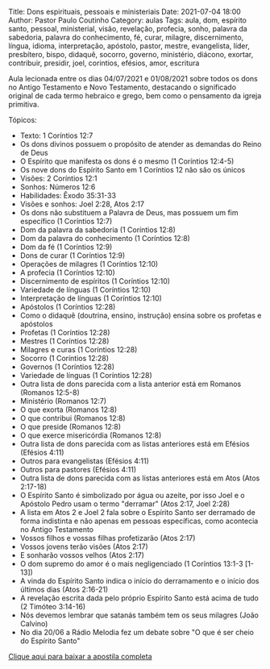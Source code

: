 Title: Dons espirituais, pessoais e ministeriais
Date: 2021-07-04 18:00
Author: Pastor Paulo Coutinho
Category: aulas
Tags: aula, dom, espírito santo, pessoal, ministerial, visão, revelação, profecia, sonho, palavra da sabedoria, palavra do conhecimento, fé, curar, milagre, discernimento, língua, idioma, interpretação, apóstolo, pastor, mestre, evangelista, líder, presbítero, bispo, didaquê, socorro, governo, ministério, diácono, exortar, contribuir, presidir, joel, corintios, efésios, amor, escritura

Aula lecionada entre os dias 04/07/2021 e 01/08/2021 sobre todos os dons no Antigo Testamento e Novo Testamento, destacando o significado original de cada termo hebraico e grego, bem como o pensamento da igreja primitiva.

Tópicos:

- Texto: 1 Coríntios 12:7
- Os dons divinos possuem o propósito de atender as demandas do Reino de Deus
- O Espírito que manifesta os dons é o mesmo (1 Coríntios 12:4-5)
- Os nove dons do Espírito Santo em 1 Coríntios 12 não são os únicos
- Visões: 2 Coríntios 12:1
- Sonhos: Números 12:6
- Habilidades: Êxodo 35:31-33
- Visões e sonhos: Joel 2:28, Atos 2:17
- Os dons não substituem a Palavra de Deus, mas possuem um fim específico (1 Coríntios 12:7)
- Dom da palavra da sabedoria (1 Coríntios 12:8)
- Dom da palavra do conhecimento (1 Coríntios 12:8)
- Dom da fé (1 Coríntios 12:9)
- Dons de curar (1 Coríntios 12:9)
- Operações de milagres (1 Coríntios 12:10)
- A profecia (1 Coríntios 12:10)
- Discernimento de espíritos (1 Coríntios 12:10)
- Variedade de línguas (1 Coríntios 12:10)
- Interpretação de línguas (1 Coríntios 12:10)
- Apóstolos (1 Coríntios 12:28)
- Como o didaquê (doutrina, ensino, instrução) ensina sobre os profetas e apóstolos
- Profetas (1 Coríntios 12:28)
- Mestres (1 Coríntios 12:28)
- Milagres e curas (1 Coríntios 12:28)
- Socorro (1 Coríntios 12:28)
- Governos (1 Coríntios 12:28)
- Variedade de línguas (1 Coríntios 12:28)
- Outra lista de dons parecida com a lista anterior está em Romanos (Romanos 12:5-8)
- Ministério (Romanos 12:7)
- O que exorta (Romanos 12:8)
- O que contribui (Romanos 12:8)
- O que preside (Romanos 12:8)
- O que exerce misericórdia (Romanos 12:8)
- Outra lista de dons parecida com as listas anteriores está em Efésios (Efésios 4:11)
- Outros para evangelistas (Efésios 4:11)
- Outros para pastores (Efésios 4:11)
- Outra lista de dons parecida com as listas anteriores está em Atos (Atos 2:17-18)
- O Espírito Santo é simbolizado por água ou azeite, por isso Joel e o Apóstolo Pedro usam o termo "derramar" (Atos 2:17, Joel 2:28)
- A lista em Atos 2 e Joel 2 fala sobre o Espírito Santo ser derramado de forma indistinta e não apenas em pessoas específicas, como acontecia no Antigo Testamento
- Vossos filhos e vossas filhas profetizarão (Atos 2:17)
- Vossos jovens terão visões (Atos 2:17)
- E sonharão vossos velhos (Atos 2:17)
- O dom supremo do amor é o mais negligenciado (1 Coríntios 13:1-3 [1-13])
- A vinda do Espírito Santo indica o início do derramamento e o início dos últimos dias (Atos 2:16-21)
- A revelação escrita dada pelo próprio Espírito Santo está acima de tudo (2 Timóteo 3:14-16)
- Nós devemos lembrar que satanás também tem os seus milagres (João Calvino)
- No dia 20/06 a Rádio Melodia fez um debate sobre "O que é ser cheio do Espírito Santo"


[Clique aqui para baixar a apostila completa](https://www.dropbox.com/s/2uurv4zsj27mia0/Aula%20EBD%20-%20Dons%20espirituais%2C%20pessoais%20e%20ministeriais%20-%2004_07_2021%20at%C3%A9%2001_08_2021.pdf?dl=1)